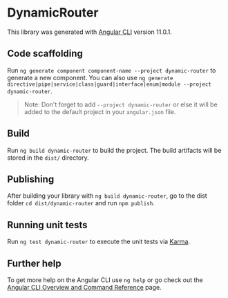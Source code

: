 # DynamicRouter

This library was generated with [Angular CLI](https://github.com/angular/angular-cli) version 11.0.1.

## Code scaffolding

Run `ng generate component component-name --project dynamic-router` to generate a new component. You can also
use `ng generate directive|pipe|service|class|guard|interface|enum|module --project dynamic-router`.
> Note: Don't forget to add `--project dynamic-router` or else it will be added to the default project in your `angular.json` file.

## Build

Run `ng build dynamic-router` to build the project. The build artifacts will be stored in the `dist/` directory.

## Publishing

After building your library with `ng build dynamic-router`, go to the dist folder `cd dist/dynamic-router` and
run `npm publish`.

## Running unit tests

Run `ng test dynamic-router` to execute the unit tests via [Karma](https://karma-runner.github.io).

## Further help

To get more help on the Angular CLI use `ng help` or go check out
the [Angular CLI Overview and Command Reference](https://angular.io/cli) page.
